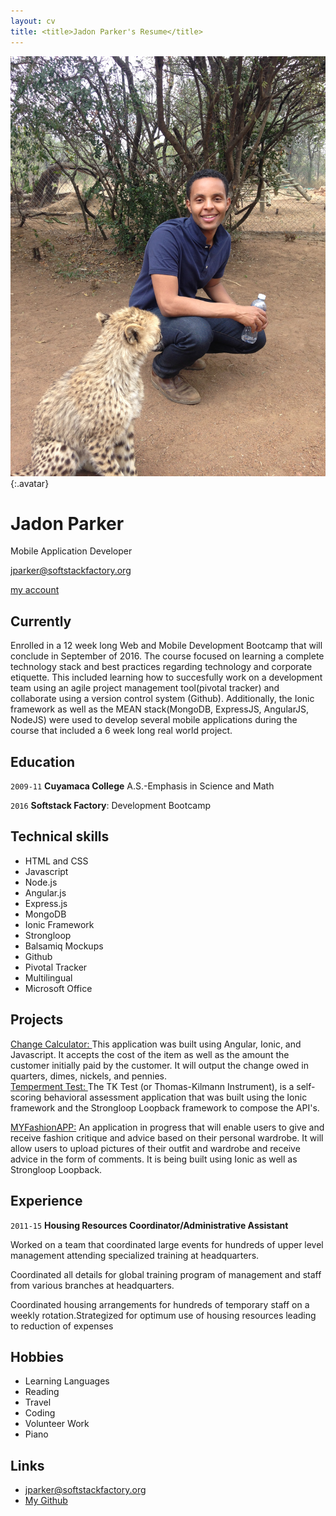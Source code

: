 ```yaml
---
layout: cv
title: <title>Jadon Parker's Resume</title>
---
```


![Jadon](./media/22.png){:.avatar}

# Jadon Parker 
Mobile Application Developer

<div id="webaddress">
<a href="mailto:">jparker@softstackfactory.org</a>

<i class="fa fa-github"></i> <a href="https://github.com/jparkerssf">my account</a>


</div>


## Currently

Enrolled in a 12 week long Web and Mobile Development Bootcamp that will conclude in September of 2016.  The course focused on learning a complete technology stack and best practices regarding technology and corporate etiquette. This included learning how to succesfully work on a development team using an agile project management tool(pivotal tracker) and collaborate using a version control system (Github).
Additionally, the Ionic framework as well as the  MEAN stack(MongoDB, ExpressJS, AngularJS, NodeJS) were used to develop several mobile applications during the course that included a 6 week long real world project.


## Education

`2009-11`
__Cuyamaca College__ A.S.-Emphasis in Science and Math


`2016`
__Softstack Factory__: Development Bootcamp

## Technical skills

* HTML and CSS
* Javascript
* Node.js
* Angular.js
* Express.js
* MongoDB
* Ionic Framework
* Strongloop
* Balsamiq Mockups
* Github
* Pivotal Tracker
* Multilingual
* Microsoft Office
## Projects
<a href="http://codepen.io/jadtheparker/pen/wWWRBK">Change Calculator: </a> This application was built using Angular, Ionic, and Javascript. It accepts the cost of the item as well as the amount the customer initially paid by the customer. It will output the change owed in quarters, dimes, nickels, and pennies. <br>
<a href="https://github.com/jparkerssf/ionicapp2">Temperment Test: </a> The TK Test (or Thomas-Kilmann Instrument), is a self-scoring behavioral assessment application that was built using the Ionic framework and the Strongloop Loopback framework to compose the API's.



<a href="https://github.com/jparkerssf/fashionApp">MYFashionAPP:</a>  An application in progress that will enable users to give and  receive fashion critique and advice based on their personal wardrobe. It will allow users to upload pictures of their outfit and wardrobe and receive advice in the form of comments. It is being built using Ionic as well as Strongloop Loopback. 

## Experience

`2011-15`
__Housing Resources Coordinator/Administrative Assistant__ 

Worked on a team that coordinated large events for hundreds of upper level management attending specialized training at headquarters.

Coordinated all details for global training program of management and staff from various branches at headquarters. 

Coordinated housing arrangements for hundreds of temporary staff on a weekly rotation.Strategized for optimum use of housing resources leading to reduction of expenses



## Hobbies

* Learning Languages
* Reading
* Travel
* Coding
* Volunteer Work
* Piano

## Links

* <i class="fa fa-envelope"></i> <a href="mailto:">jparker@softstackfactory.org</a><br />
* <i class="fa fa-github"></i> <a href="https://github.com/jparkerssf">My Github</a><br />


